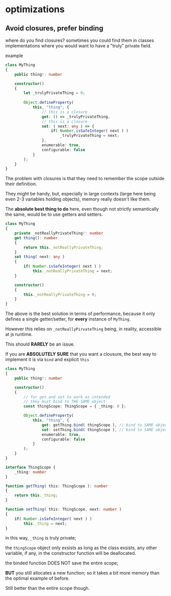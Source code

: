 # optimizations

## Avoid closures, prefer binding

where do you find closures? sometimes you could find them in classes implementations where you would want to have a "truly" private field.

example
```ts
class MyThing
{
    public thing!: number

    constructor()
    {
        let _trulyPrivateThing = 0;
        
        Object.defineProperty(
            this, "thing", {
                // this is a closure
                get: () => _trulyPrivateThing,
                // this is a closure
                set: ( next: any ) => {
                    if( Number.isSafeInteger( next ) )
                        _trulyPrivateThing = next;
                },
                enumerable: true,
                configurable: false
            }
        );
    }
}
```

The problem with closures is that they need to remember the scope outside their definition.

They might be handy, but, especially in large contexts (large here being even 2-3 variables holding objects), memory really doesn't like them.

The **absolute best thing to do** here, even though not strictly semantically the same, would be to use getters and setters.

```ts
class MyThing
{
    private _notReallyPrivateThing!: number
    get thing(): number
    {
        return this._notReallyPrivateThing;
    }
    set thing( next: any )
    {
        if( Number.isSafeInteger( next ) )
            this._notReallyPrivateThing = next;
    }

    constructor()
    {
        this._notReallyPrivateThing = 0;
    }
}
```

The above is the best solution in terms of performance, because it only defines a single getter/setter, for **every** instance of `MyThing`.

However this relies on `_notReallyPirvateThing` being, in reality, accessible at js runtime.

This should **RARELY** be an issue.

If you are **ABSOLUTELY SURE** that you want a clousure, the best way to implement it is via `bind` and explicit `this`

```ts
class MyThing
{
    public thing!: number

    constructor()
    {
        // for get and set to work as intended
        // they must bind to THE SAME object
        const thingScope: ThingScope = { _thing: 0 };

        Object.defineProperty(
            this, "thing", {
                get: getThing.bind( thingScope ), // bind to SAME object
                set: setThing.bind( thingScope ), // bind to SAME object
                enumerable: true,
                configurable: false
            }
        );
    }
}

interface ThingScope {
    _thing: number
}

function getThing( this: ThingScope ): number
{
    return this._thing;
}

function setThing( this: ThingScope, next: number )
{
    if( Number.isSafeInteger( next ) )
        this._thing = next;
}
```

in this way, `_thing` is truly private;

the `thingScope` object only exsists as long as the class exsists,
any other variable, if any, in the constructor function will be deallocated.

the binded function DOES NOT save the entire scope;

**BUT** you still allocates a new function;
so it takes a bit more memory than the optimal example of before.

Still better than the entire scope though.